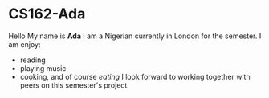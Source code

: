 # CS162-Ada
Hello My name is **Ada**
I am a Nigerian currently in London for the semester. 
I am enjoy:
- reading
- playing music
- cooking, and of course *eating*
I look forward to working together with peers on this semester's project.
